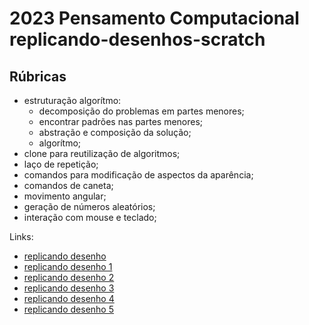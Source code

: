 # 2023 Pensamento Computacional replicando-desenhos-scratch

## Rúbricas

* estruturação algorítmo:
  * decomposição do problemas em partes menores;
  * encontrar padrões nas partes menores;
  * abstração e composição da solução;
  * algorítmo;
* clone para reutilização de algoritmos;
* laço de repetição;
* comandos para modificação de aspectos da aparência;
* comandos de caneta;
* movimento angular;
* geração de números aleatórios;
* interação com mouse e teclado;


Links: 
* [replicando desenho](https://scratch.mit.edu/projects/874151459)
* [replicando desenho 1](https://scratch.mit.edu/projects/874406221)
* [replicando desenho 2](https://scratch.mit.edu/projects/874407015)
* [replicando desenho 3](https://scratch.mit.edu/projects/874408360)
* [replicando desenho 4](https://scratch.mit.edu/projects/874408657)
* [replicando desenho 5](https://scratch.mit.edu/projects/874410747)

